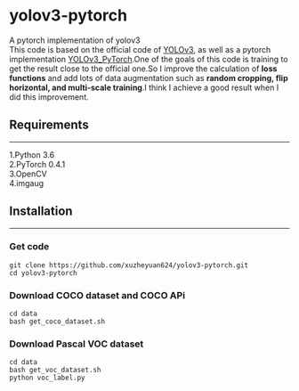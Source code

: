 # yolov3-pytorch
A pytorch implementation of yolov3 <br>
This code is based on the official code of [YOLOv3](https://github.com/pjreddie/darknet), as well as a pytorch implementation 
[YOLOv3_PyTorch](https://github.com/BobLiu20/YOLOv3_PyTorch).One of the goals of this code is training to get the result close
to the official one.So I improve the calculation of **loss functions** and add lots of data augmentation such as **random cropping, 
flip horizontal, and multi-scale training**.I think I achieve a good result when I did this improvement.
## Requirements
------------------------------------------------------------------------------------------------------------------------------
1.Python 3.6<br>
2.PyTorch 0.4.1<br>
3.OpenCV<br>
4.imgaug<br>

## Installation
--------------
### Get code
```
git clone https://github.com/xuzheyuan624/yolov3-pytorch.git
cd yolov3-pytorch
```
### Download COCO dataset and COCO APi
```
cd data
bash get_coco_dataset.sh
```
### Download Pascal VOC dataset
```
cd data
bash get_voc_dataset.sh
python voc_label.py
```
